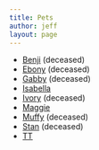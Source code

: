 ```yaml
---
title: Pets
author: jeff
layout: page
---
```


* [Benji](/pets/benji) (deceased)
* [Ebony](/pets/ebony) (deceased)
* [Gabby](/pets/gabby) (deceased)
* [Isabella](/pets/isabella)
* [Ivory](/pets/ivory) (deceased)
* [Maggie](/pets/maggie)
* [Muffy](/pets/muffy) (deceased)
* [Stan](/pets/stan) (deceased)
* [TT](/pets/tt)

